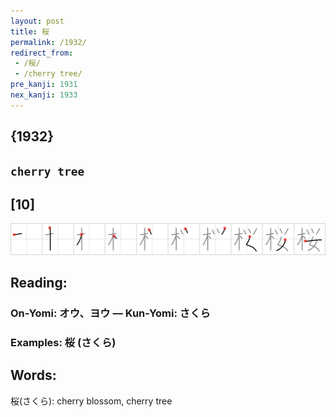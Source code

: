 ```yaml
---
layout: post
title: 桜
permalink: /1932/
redirect_from:
 - /桜/
 - /cherry tree/
pre_kanji: 1931
nex_kanji: 1933
---
```


## {1932}

## `cherry tree`

## [10]

<div class="stroke"><img src="../images/E6A19C.png" /></div>

## Reading:

### On-Yomi: オウ、ヨウ &mdash; Kun-Yomi: さくら

### Examples: 桜 (さくら)

## Words:

桜(さくら): cherry blossom, cherry tree
